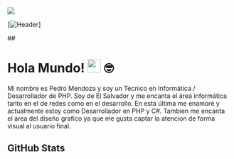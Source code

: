 <img src="https://raw.githubusercontent.com/PedruxMendoza/PedruxMendoza/master/Banner.gif">

[![Header](https://https://raw.githubusercontent.com/PedruxMendoza/PedruxMendoza/master/Banner.gif "Header")]

##<h1 align='left'> Hola Mundo!  <img src="https://raw.githubusercontent.com/MartinHeinz/MartinHeinz/master/wave.gif" width="30px"> :nerd_face: </h1>
Mi nombre es Pedro Mendoza y soy un Técnico en Informática / Desarrollador de PHP. Soy de El Salvador y me encanta el área informática tanto en el de redes como en el desarrollo. En esta última me enamoré y actualmente estoy como Desarrollador en PHP y C#. Tambien me encanta el área del diseño grafico ya que me gusta captar la atencion de forma visual al usuario final.

## GitHub Stats

<!--
**PedruxMendoza/PedruxMendoza** is a ✨ _special_ ✨ repository because its `README.md` (this file) appears on your GitHub profile.

Here are some ideas to get you started:

- 🔭 I’m currently working on ...
- 🌱 I’m currently learning ...
- 👯 I’m looking to collaborate on ...
- 🤔 I’m looking for help with ...
- 💬 Ask me about ...
- 📫 How to reach me: ...
- 😄 Pronouns: ...
- ⚡ Fun fact: ...
-->
